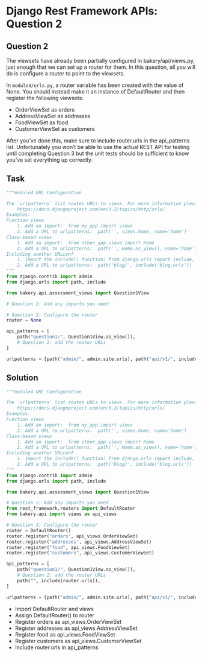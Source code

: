 # Django Rest Framework APIs: Question 2

## Question 2
The viewsets have already been partially configured in bakery/api/views.py, just enough that we can set up a router for them. In this question, all you will do is configure a router to point to the viewsets.

In `module4/urls.py`, a router variable has been created with the value of None. You should instead make it an instance of DefaultRouter and then register the following viewsets:
- OrderViewSet as orders
- AddressViewSet as addresses
- FoodViewSet as food
- CustomerViewSet as customers

After you’ve done this, make sure to include router.urls in the api_patterns list. Unfortunately you won’t be able to use the actual REST API for testing until completing Question 3 but the unit tests should be sufficient to know you’ve set everything up correctly.


## Task
```python
"""module4 URL Configuration

The `urlpatterns` list routes URLs to views. For more information please see:
    https://docs.djangoproject.com/en/3.2/topics/http/urls/
Examples:
Function views
    1. Add an import:  from my_app import views
    2. Add a URL to urlpatterns:  path('', views.home, name='home')
Class-based views
    1. Add an import:  from other_app.views import Home
    2. Add a URL to urlpatterns:  path('', Home.as_view(), name='home')
Including another URLconf
    1. Import the include() function: from django.urls import include, path
    2. Add a URL to urlpatterns:  path('blog/', include('blog.urls'))
"""
from django.contrib import admin
from django.urls import path, include

from bakery.api.assessment_views import Question1View

# Question 2: Add any imports you need

# Question 2: Configure the router
router = None

api_patterns = [
    path("question1/", Question1View.as_view()),
    # Question 2: add the router URLs
]

urlpatterns = [path("admin/", admin.site.urls), path("api/v1/", include(api_patterns))]
```

## Solution
```python
"""module4 URL Configuration

The `urlpatterns` list routes URLs to views. For more information please see:
    https://docs.djangoproject.com/en/3.2/topics/http/urls/
Examples:
Function views
    1. Add an import:  from my_app import views
    2. Add a URL to urlpatterns:  path('', views.home, name='home')
Class-based views
    1. Add an import:  from other_app.views import Home
    2. Add a URL to urlpatterns:  path('', Home.as_view(), name='home')
Including another URLconf
    1. Import the include() function: from django.urls import include, path
    2. Add a URL to urlpatterns:  path('blog/', include('blog.urls'))
"""
from django.contrib import admin
from django.urls import path, include

from bakery.api.assessment_views import Question1View

# Question 2: Add any imports you need
from rest_framework.routers import DefaultRouter
from bakery.api import views as api_views

# Question 2: Configure the router
router = DefaultRouter()
router.register("orders", api_views.OrderViewSet)
router.register("addresses", api_views.AddressViewSet)
router.register("food", api_views.FoodViewSet)
router.register("customers", api_views.CustomerViewSet)

api_patterns = [
    path("question1/", Question1View.as_view()),
    # Question 2: add the router URLs
    path("", include(router.urls)),
]

urlpatterns = [path("admin/", admin.site.urls), path("api/v1/", include(api_patterns))]
```

- Import DefaultRouter and views
- Assign DefaultRouter() to router
- Register orders as api_views.OrderViewSet
- Register addresses as api_views.AddressViewSet
- Register food as api_views.FoodViewSet
- Register customers as api_views.CustomerViewSet
- Include router.urls in api_patterns